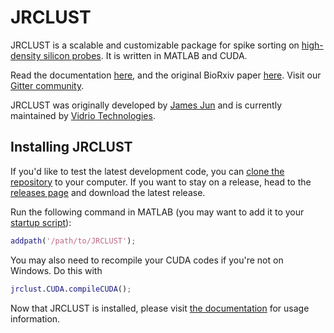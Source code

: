 # JRCLUST

JRCLUST is a scalable and customizable package for spike sorting on [high-density silicon probes](https://www.nature.com/articles/nature24636).
It is written in MATLAB and CUDA.

Read the documentation [here](https://jrclust.readthedocs.io/en/latest/index.html), and the original BioRxiv paper [here](https://www.biorxiv.org/content/early/2017/01/30/101030).
Visit our [Gitter community](https://gitter.im/JRCLUST/community).

JRCLUST was originally developed by [James Jun](https://sites.google.com/view/rocketephys) and is currently maintained by [Vidrio Technologies](https://vidriotechnologies.com).

## Installing JRCLUST

If you'd like to
test the latest development code, you can [clone the
repository](https://help.github.com/articles/cloning-a-repository/) to
your computer. If you want to stay on a release, head to the [releases
page](https://github.com/JaneliaSciComp/JRCLUST/releases) and download
the latest release.

Run the following command in MATLAB (you may want to add it to your [startup
script](https://www.mathworks.com/help/matlab/ref/startup.html)):

```matlab
addpath('/path/to/JRCLUST');
```

You may also need to recompile your CUDA codes if you're not on Windows.
Do this with

```matlab
jrclust.CUDA.compileCUDA();
```

Now that JRCLUST is installed, please visit [the documentation](https://jrclust.readthedocs.io/en/latest/usage/index.html) for usage information.
